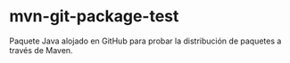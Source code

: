 # mvn-git-package-test
Paquete Java alojado en GitHub para probar la distribución de paquetes a través de Maven.
